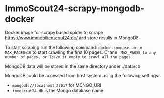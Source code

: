 # ImmoScout24-scrapy-mongodb-docker
Docker image for scrapy based spider to scrape https://www.immobilienscout24.de/ and store results in MongoDB

To start scraping run the following command: ```docker-compose up -e MAX_PAGES=10``` to start crawling the first 10 pages.
Chane ``` MAX_PAGES to any number of pages, or leave it empty to crawl all the pages```

MongoDB data will be stored in the same directory under ./data/db

MongoDB could be accessed from host system using the following settings:
  - ```mongodb://localhost:27017``` for MONGO_URI
  - ```immoscout24_db``` is the Mongo database name
